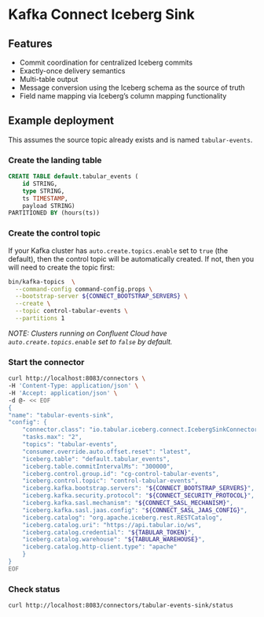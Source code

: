 # Kafka Connect Iceberg Sink

## Features
* Commit coordination for centralized Iceberg commits
* Exactly-once delivery semantics
* Multi-table output
* Message conversion using the Iceberg schema as the source of truth
* Field name mapping via Iceberg’s column mapping functionality

## Example deployment

This assumes the source topic already exists and is named `tabular-events`.

### Create the landing table
```sql
CREATE TABLE default.tabular_events (
    id STRING,
    type STRING,
    ts TIMESTAMP,
    payload STRING)
PARTITIONED BY (hours(ts))
```

### Create the control topic

If your Kafka cluster has `auto.create.topics.enable` set to `true` (the default), then the control topic will be automatically created. If not, then you will need to create the topic first:
```bash
bin/kafka-topics  \
  --command-config command-config.props \
  --bootstrap-server ${CONNECT_BOOTSTRAP_SERVERS} \
  --create \
  --topic control-tabular-events \
  --partitions 1
```
*NOTE: Clusters running on Confluent Cloud have `auto.create.topics.enable` set to `false` by default.*

### Start the connector
```bash
curl http://localhost:8083/connectors \
-H 'Content-Type: application/json' \
-H 'Accept: application/json' \
-d @- << EOF
{
"name": "tabular-events-sink",
"config": {
    "connector.class": "io.tabular.iceberg.connect.IcebergSinkConnector",
    "tasks.max": "2",
    "topics": "tabular-events",
    "consumer.override.auto.offset.reset": "latest",
    "iceberg.table": "default.tabular_events",
    "iceberg.table.commitIntervalMs": "300000",
    "iceberg.control.group.id": "cg-control-tabular-events",
    "iceberg.control.topic": "control-tabular-events",
    "iceberg.kafka.bootstrap.servers": "${CONNECT_BOOTSTRAP_SERVERS}",
    "iceberg.kafka.security.protocol": "${CONNECT_SECURITY_PROTOCOL}",
    "iceberg.kafka.sasl.mechanism": "${CONNECT_SASL_MECHANISM}",
    "iceberg.kafka.sasl.jaas.config": "${CONNECT_SASL_JAAS_CONFIG}",
    "iceberg.catalog": "org.apache.iceberg.rest.RESTCatalog",
    "iceberg.catalog.uri": "https://api.tabular.io/ws",
    "iceberg.catalog.credential": "${TABULAR_TOKEN}",
    "iceberg.catalog.warehouse": "${TABULAR_WAREHOUSE}",
    "iceberg.catalog.http-client.type": "apache"
    }
}
EOF
```
### Check status
```bash
curl http://localhost:8083/connectors/tabular-events-sink/status
```
